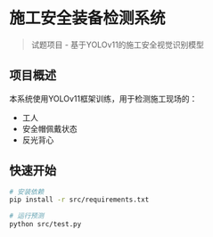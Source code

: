 # 施工安全装备检测系统

> 试题项目 - 基于YOLOv11的施工安全视觉识别模型

## 项目概述
本系统使用YOLOv11框架训练，用于检测施工现场的：
- 工人
- 安全帽佩戴状态
- 反光背心

## 快速开始
```bash
# 安装依赖
pip install -r src/requirements.txt

# 运行预测
python src/test.py

